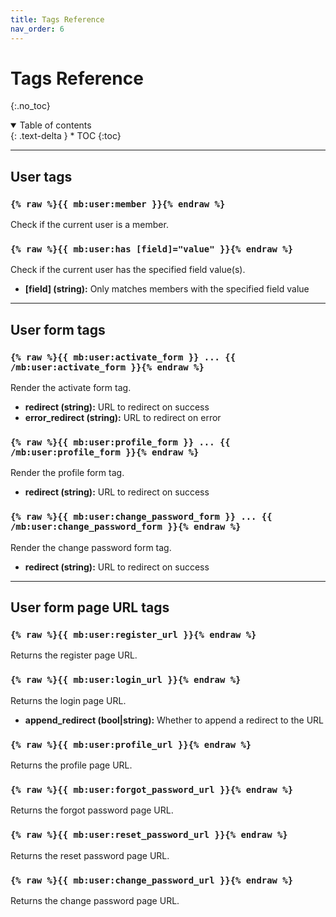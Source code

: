 ```yaml
---
title: Tags Reference
nav_order: 6
---
```


# Tags Reference
{:.no_toc}

<details open markdown="block">
  <summary>
      Table of contents
  </summary>
  {: .text-delta }
* TOC
{:toc}
</details>

---

## User tags

### `{% raw %}{{ mb:user:member }}{% endraw %}`

Check if the current user is a member.

### `{% raw %}{{ mb:user:has [field]="value" }}{% endraw %}`

Check if the current user has the specified field value(s).

* **[field] (string):** Only matches members with the specified field value

---

## User form tags

### `{% raw %}{{ mb:user:activate_form }} ... {{ /mb:user:activate_form }}{% endraw %}`

Render the activate form tag.

* **redirect (string):** URL to redirect on success
* **error_redirect (string):** URL to redirect on error

### `{% raw %}{{ mb:user:profile_form }} ... {{ /mb:user:profile_form }}{% endraw %}`

Render the profile form tag.

* **redirect (string):** URL to redirect on success

### `{% raw %}{{ mb:user:change_password_form }} ... {{ /mb:user:change_password_form }}{% endraw %}`

Render the change password form tag.

* **redirect (string):** URL to redirect on success

---

## User form page URL tags

### `{% raw %}{{ mb:user:register_url }}{% endraw %}`

Returns the register page URL.

### `{% raw %}{{ mb:user:login_url }}{% endraw %}`

Returns the login page URL.

* **append_redirect (bool|string):** Whether to append a redirect to the URL

### `{% raw %}{{ mb:user:profile_url }}{% endraw %}`

Returns the profile page URL.

### `{% raw %}{{ mb:user:forgot_password_url }}{% endraw %}`

Returns the forgot password page URL.

### `{% raw %}{{ mb:user:reset_password_url }}{% endraw %}`

Returns the reset password page URL.

### `{% raw %}{{ mb:user:change_password_url }}{% endraw %}`

Returns the change password page URL.